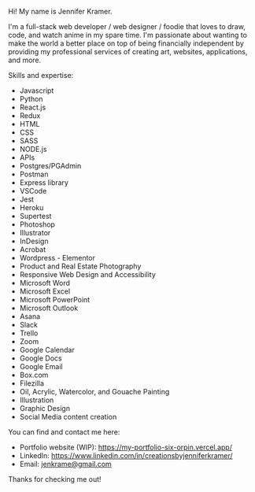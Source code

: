 Hi! My name is Jennifer Kramer. 

I'm a full-stack web developer / web designer / foodie that loves to draw, code, and watch anime in my spare time. I'm passionate about wanting to make the world a better place on top of being financially independent by providing my professional services of creating art, websites, applications, and more. 

Skills and expertise:
- Javascript
- Python
- React.js
- Redux
- HTML
- CSS
- SASS
- NODE.js
- APIs
- Postgres/PGAdmin
- Postman
- Express library
- VSCode
- Jest
- Heroku
- Supertest
- Photoshop
- Illustrator
- InDesign
- Acrobat
- Wordpress - Elementor
- Product and Real Estate Photography
- Responsive Web Design and Accessibility
- Microsoft Word
- Microsoft Excel
- Microsoft PowerPoint
- Microsoft Outlook
- Asana
- Slack
- Trello
- Zoom
- Google Calendar
- Google Docs
- Google Email
- Box.com
- Filezilla
- Oil, Acrylic, Watercolor, and Gouache Painting
- Illustration
- Graphic Design
- Social Media content creation 

You can find and contact me here:

- Portfolio website (WIP): https://my-portfolio-six-orpin.vercel.app/
- LinkedIn: https://www.linkedin.com/in/creationsbyjenniferkramer/
- Email: jenkrame@gmail.com

Thanks for checking me out!
